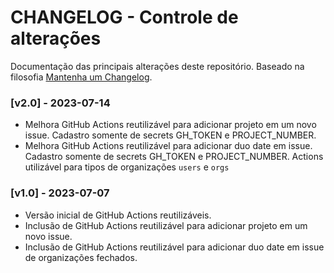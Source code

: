 # CHANGELOG - Controle de alterações

Documentação das principais alterações deste repositório.
Baseado na filosofia [Mantenha um Changelog](https://keepachangelog.com/pt-BR/1.0.0/).

### [v2.0] - 2023-07-14

- Melhora GitHub Actions reutilizável para adicionar projeto em um novo issue. Cadastro somente de secrets GH_TOKEN e PROJECT_NUMBER.
- Melhora GitHub Actions reutilizável para adicionar duo date em issue. Cadastro somente de secrets GH_TOKEN e PROJECT_NUMBER. Actions utilizável para tipos de organizações `users` e `orgs`

### [v1.0] - 2023-07-07

- Versão inicial de GitHub Actions reutilizáveis.
- Inclusão de GitHub Actions reutilizável para adicionar projeto em um novo issue.
- Inclusão de GitHub Actions reutilizável para adicionar duo date em issue de organizações fechados.
